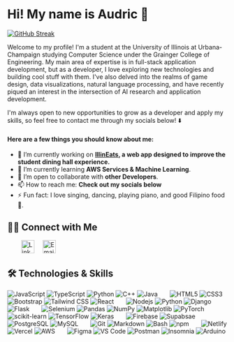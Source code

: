 # Hi! My name is Audric 👋

[![GitHub Streak](https://streak-stats.demolab.com?user=AudricSerador&theme=shades-of-purple&border_radius=8)](https://git.io/streak-stats)

Welcome to my profile! I'm a student at the University of Illinois at Urbana-Champaign studying Computer Science under the Grainger College of Engineering. My main area of expertise is in full-stack application development, but as a developer, I love exploring new technologies and building cool stuff with them. I've also delved into the realms of game design, data visualizations, natural language processing, and have recently piqued an interest in the intersection of AI research and application development. 

I'm always open to new opportunities to grow as a developer and apply my skills, so feel free to contact me through my socials below! ⬇️

#### Here are a few things you should know about me:

- 🔭 I’m currently working on **[IllinEats](https://dining-buddy.vercel.app/), a web app designed to improve the student dining hall experience.**
- 🌱 I’m currently learning **AWS Services & Machine Learning**.
- 👯 I’m open to collaborate with **other Developers**.
- 📫 How to reach me: **Check out my socials below**
- ⚡ Fun fact: I love singing, dancing, playing piano, and good Filipino food 🍲.

## 🤝🏻 Connect with Me

&nbsp; &nbsp; &nbsp; &nbsp;
<a href="https://www.linkedin.com/in/audricserador/"><img src="https://res.cloudinary.com/neontuts/image/upload/v1659228895/Icons/linkedin_xaaedy.png" title="LinkedIn | AudricSerador" alt="LinkedIn Account" width="30"/></a>
&nbsp; &nbsp;
<a href="mailto:audricciel@gmail.com"><img src="https://cdn-icons-png.flaticon.com/512/8748/8748009.png" title="Email | audricciel@gmail.com" alt="Email" width="30"/></a>

## 🛠 Technologies & Skills

![JavaScript](https://img.shields.io/badge/JavaScript-F7DF1E?style=flat-square&logo=javascript&logoColor=222222)
![TypeScript](https://img.shields.io/badge/TypeScript-007ACC?style=flat-square&logo=typescript&logoColor=white)
![Python](https://img.shields.io/badge/Python-3776AB?style=flat-square&logo=python&logoColor=white)
![C++](https://img.shields.io/badge/C%2B%2B-00599C?style=flat-square&logo=c%2B%2B&logoColor=white)
![Java](https://img.shields.io/badge/Java-007396?style=flat-square&logo=java&logoColor=white)
&nbsp; &nbsp; &nbsp;
![HTML5](https://img.shields.io/badge/HTML5-E34F26?style=flat-square&logo=html5&logoColor=white)
![CSS3](https://img.shields.io/badge/CSS3-1572B6?style=flat-square&logo=css3&logoColor=white)
![Bootstrap](https://img.shields.io/badge/Bootstrap-563D7C?style=flat-square&logo=bootstrap&logoColor=white)
![Tailwind CSS](https://img.shields.io/badge/Tailwind_CSS-38B2AC?style=flat-square&logo=tailwind-css&logoColor=white)
![React](https://img.shields.io/badge/React-61DAFB?style=flat-square&logo=react&logoColor=222222)
&nbsp; &nbsp; &nbsp;
![Nodejs](https://img.shields.io/badge/Node.js-43853D?style=flat-square&logo=node.js&logoColor=white)
![Python](https://img.shields.io/badge/Python-3776AB?style=flat-square&logo=python&logoColor=white)
![Django](https://img.shields.io/badge/Django-092E20?style=flat-square&logo=django&logoColor=white)
![Flask](https://img.shields.io/badge/Flask-000000?style=flat-square&logo=flask&logoColor=white)
&nbsp; &nbsp; &nbsp;
![Selenium](https://img.shields.io/badge/Selenium-43B02A?style=flat-square&logo=Selenium&logoColor=white)
![Pandas](https://img.shields.io/badge/Pandas-2C2D72?style=flat-square&logo=pandas&logoColor=white)
![NumPy](https://img.shields.io/badge/Numpy-777BB4?style=flat-square&logo=numpy&logoColor=white)
![Matplotlib](https://img.shields.io/badge/Matplotlib-%23ffffff.svg?style=flat-square&logo=Matplotlib&logoColor=black)
![PyTorch](https://img.shields.io/badge/PyTorch-%23EE4C2C.svg?style=flat-square&logo=PyTorch&logoColor=white)
![scikit-learn](https://img.shields.io/badge/scikit--learn-%23F7931E.svg?style=flat-square&logo=scikit-learn&logoColor=white)
![TensorFlow](https://img.shields.io/badge/TensorFlow-%23FF6F00.svg?style=flat-square&logo=TensorFlow&logoColor=white)
![Keras](https://img.shields.io/badge/Keras-%23D00000.svg?style=flat-square&logo=Keras&logoColor=white)
&nbsp; &nbsp; &nbsp;
![Firebase](https://img.shields.io/badge/firebase-ffca28?style=flat-square&logo=firebase&logoColor=black)
![Supabsae](https://img.shields.io/badge/Supabase-181818?style=flat-square&logo=supabase&logoColor=white)
![PostgreSQL](https://img.shields.io/badge/PostgreSQL-316192?style=flat-square&logo=postgresql&logoColor=white)
![MySQL](https://img.shields.io/badge/MySQL-4479A1?style=flat-square&logo=mysql&logoColor=white)
&nbsp; &nbsp; &nbsp;
![Git](https://img.shields.io/badge/Git-F05032?style=flat-square&logo=git&logoColor=white)
![Markdown](https://img.shields.io/badge/Markdown-000000?style=flat-square&logo=markdown&logoColor=white)
![Bash](https://img.shields.io/badge/Bash-4EAA25?style=flat-square&logo=gnu-bash&logoColor=white)
![npm](https://img.shields.io/badge/npm-CB3837?style=flat-square&logo=npm&logoColor=white)
&nbsp; &nbsp; &nbsp;
![Netlify](https://img.shields.io/badge/Netlify-00C7B7?style=flat-square&logo=netlify&logoColor=white)
![Vercel](https://img.shields.io/badge/Vercel-000000?style=flat-square&logo=vercel&logoColor=white)
![AWS](https://img.shields.io/badge/Amazon_AWS-FF9900?style=flat-square&logo=amazonaws&logoColor=white)
&nbsp; &nbsp; &nbsp;
![Figma](https://img.shields.io/badge/Figma-F24E1E?style=flat-square&logo=figma&logoColor=white)
![VS Code](https://img.shields.io/badge/Visual_Studio_Code-0078D4?style=flat-square&logo=visual%20studio%20code&logoColor=white)
![Postman](https://img.shields.io/badge/Postman-FF6C37?style=flat-square&logo=postman&logoColor=white)
![Insomnia](https://img.shields.io/badge/Insomnia-5849BE?style=flat-square&logo=insomnia&logoColor=white)
![Arduino](https://img.shields.io/badge/Arduino-00979D?style=flat-square&logo=Arduino&logoColor=white)
